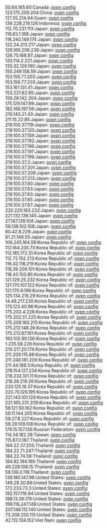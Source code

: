 50.64.165.60:Canada: [ovpn config](vpn/50_64_165_60.ovpn)  
123.175.209.204:China: [ovpn config](vpn/123_175_209_204.ovpn)  
121.55.214.94:Guam: [ovpn config](vpn/121_55_214_94.ovpn)  
139.228.219.126:Indonesia: [ovpn config](vpn/139_228_219_126.ovpn)  
112.70.231.113:Japan: [ovpn config](vpn/112_70_231_113.ovpn)  
116.83.1.188:Japan: [ovpn config](vpn/116_83_1_188.ovpn)  
118.240.149.174:Japan: [ovpn config](vpn/118_240_149_174.ovpn)  
122.24.213.217:Japan: [ovpn config](vpn/122_24_213_217.ovpn)  
126.169.206.239:Japan: [ovpn config](vpn/126_169_206_239.ovpn)  
126.75.168.97:Japan: [ovpn config](vpn/126_75_168_97.ovpn)  
133.114.2.221:Japan: [ovpn config](vpn/133_114_2_221.ovpn)  
133.32.129.190:Japan: [ovpn config](vpn/133_32_129_190.ovpn)  
150.249.156.59:Japan: [ovpn config](vpn/150_249_156_59.ovpn)  
153.156.77.203:Japan: [ovpn config](vpn/153_156_77_203.ovpn)  
153.156.77.203:Japan: [ovpn config](vpn/153_156_77_203.ovpn)  
153.161.131.41:Japan: [ovpn config](vpn/153_161_131_41.ovpn)  
153.221.62.85:Japan: [ovpn config](vpn/153_221_62_85.ovpn)  
159.28.142.204:Japan: [ovpn config](vpn/159_28_142_204.ovpn)  
175.129.147.89:Japan: [ovpn config](vpn/175_129_147_89.ovpn)  
182.166.197.56:Japan: [ovpn config](vpn/182_166_197_56.ovpn)  
210.143.21.43:Japan: [ovpn config](vpn/210_143_21_43.ovpn)  
211.15.22.85:Japan: [ovpn config](vpn/211_15_22_85.ovpn)  
219.100.37.119:Japan: [ovpn config](vpn/219_100_37_119.ovpn)  
219.100.37.120:Japan: [ovpn config](vpn/219_100_37_120.ovpn)  
219.100.37.159:Japan: [ovpn config](vpn/219_100_37_159.ovpn)  
219.100.37.192:Japan: [ovpn config](vpn/219_100_37_192.ovpn)  
219.100.37.196:Japan: [ovpn config](vpn/219_100_37_196.ovpn)  
219.100.37.197:Japan: [ovpn config](vpn/219_100_37_197.ovpn)  
219.100.37.199:Japan: [ovpn config](vpn/219_100_37_199.ovpn)  
219.100.37.2:Japan: [ovpn config](vpn/219_100_37_2.ovpn)  
219.100.37.201:Japan: [ovpn config](vpn/219_100_37_201.ovpn)  
219.100.37.209:Japan: [ovpn config](vpn/219_100_37_209.ovpn)  
219.100.37.213:Japan: [ovpn config](vpn/219_100_37_213.ovpn)  
219.100.37.60:Japan: [ovpn config](vpn/219_100_37_60.ovpn)  
219.100.37.63:Japan: [ovpn config](vpn/219_100_37_63.ovpn)  
219.100.37.83:Japan: [ovpn config](vpn/219_100_37_83.ovpn)  
219.100.37.85:Japan: [ovpn config](vpn/219_100_37_85.ovpn)  
219.100.37.87:Japan: [ovpn config](vpn/219_100_37_87.ovpn)  
220.220.163.232:Japan: [ovpn config](vpn/220_220_163_232.ovpn)  
221.132.136.145:Japan: [ovpn config](vpn/221_132_136_145.ovpn)  
27.147.126.104:Japan: [ovpn config](vpn/27_147_126_104.ovpn)  
59.138.102.168:Japan: [ovpn config](vpn/59_138_102_168.ovpn)  
60.42.8.229:Japan: [ovpn config](vpn/60_42_8_229.ovpn)  
61.21.149.55:Japan: [ovpn config](vpn/61_21_149_55.ovpn)  
106.245.164.58:Korea Republic of: [ovpn config](vpn/106_245_164_58.ovpn)  
112.164.235.73:Korea Republic of: [ovpn config](vpn/112_164_235_73.ovpn)  
112.185.172.31:Korea Republic of: [ovpn config](vpn/112_185_172_31.ovpn)  
112.72.152.213:Korea Republic of: [ovpn config](vpn/112_72_152_213.ovpn)  
116.42.118.219:Korea Republic of: [ovpn config](vpn/116_42_118_219.ovpn)  
118.39.209.101:Korea Republic of: [ovpn config](vpn/118_39_209_101.ovpn)  
118.42.100.85:Korea Republic of: [ovpn config](vpn/118_42_100_85.ovpn)  
121.129.25.232:Korea Republic of: [ovpn config](vpn/121_129_25_232.ovpn)  
121.170.107.122:Korea Republic of: [ovpn config](vpn/121_170_107_122.ovpn)  
121.170.9.198:Korea Republic of: [ovpn config](vpn/121_170_9_198.ovpn)  
125.134.216.29:Korea Republic of: [ovpn config](vpn/125_134_216_29.ovpn)  
14.48.217.230:Korea Republic of: [ovpn config](vpn/14_48_217_230.ovpn)  
175.123.40.96:Korea Republic of: [ovpn config](vpn/175_123_40_96.ovpn)  
175.202.4.228:Korea Republic of: [ovpn config](vpn/175_202_4_228.ovpn)  
175.202.51.225:Korea Republic of: [ovpn config](vpn/175_202_51_225.ovpn)  
175.209.183.215:Korea Republic of: [ovpn config](vpn/175_209_183_215.ovpn)  
175.212.148.26:Korea Republic of: [ovpn config](vpn/175_212_148_26.ovpn)  
175.213.67.191:Korea Republic of: [ovpn config](vpn/175_213_67_191.ovpn)  
183.105.99.136:Korea Republic of: [ovpn config](vpn/183_105_99_136.ovpn)  
1.235.59.226:Korea Republic of: [ovpn config](vpn/1_235_59_226.ovpn)  
210.217.20.174:Korea Republic of: [ovpn config](vpn/210_217_20_174.ovpn)  
211.209.115.88:Korea Republic of: [ovpn config](vpn/211_209_115_88.ovpn)  
211.248.181.209:Korea Republic of: [ovpn config](vpn/211_248_181_209.ovpn)  
211.44.188.3:Korea Republic of: [ovpn config](vpn/211_44_188_3.ovpn)  
218.154.127.234:Korea Republic of: [ovpn config](vpn/218_154_127_234.ovpn)  
218.232.101.11:Korea Republic of: [ovpn config](vpn/218_232_101_11.ovpn)  
218.38.219.26:Korea Republic of: [ovpn config](vpn/218_38_219_26.ovpn)  
220.125.18.37:Korea Republic of: [ovpn config](vpn/220_125_18_37.ovpn)  
220.70.126.195:Korea Republic of: [ovpn config](vpn/220_70_126_195.ovpn)  
221.143.101.129:Korea Republic of: [ovpn config](vpn/221_143_101_129.ovpn)  
221.165.231.209:Korea Republic of: [ovpn config](vpn/221_165_231_209.ovpn)  
58.121.50.162:Korea Republic of: [ovpn config](vpn/58_121_50_162.ovpn)  
59.11.144.205:Korea Republic of: [ovpn config](vpn/59_11_144_205.ovpn)  
59.27.8.227:Korea Republic of: [ovpn config](vpn/59_27_8_227.ovpn)  
59.29.109.108:Korea Republic of: [ovpn config](vpn/59_29_109_108.ovpn)  
176.15.157.136:Russian Federation: [ovpn config](vpn/176_15_157_136.ovpn)  
114.34.182.38:Taiwan: [ovpn config](vpn/114_34_182_38.ovpn)  
115.87.0.187:Thailand: [ovpn config](vpn/115_87_0_187.ovpn)  
184.22.37.205:Thailand: [ovpn config](vpn/184_22_37_205.ovpn)  
184.22.71.247:Thailand: [ovpn config](vpn/184_22_71_247.ovpn)  
184.22.74.58:Thailand: [ovpn config](vpn/184_22_74_58.ovpn)  
184.82.194.165:Thailand: [ovpn config](vpn/184_82_194_165.ovpn)  
49.228.106.15:Thailand: [ovpn config](vpn/49_228_106_15.ovpn)  
58.136.0.118:Thailand: [ovpn config](vpn/58_136_0_118.ovpn)  
139.180.147.96:United States: [ovpn config](vpn/139_180_147_96.ovpn)  
149.28.20.88:United States: [ovpn config](vpn/149_28_20_88.ovpn)  
173.233.73.3:United States: [ovpn config](vpn/173_233_73_3.ovpn)  
192.157.116.94:United States: [ovpn config](vpn/192_157_116_94.ovpn)  
198.13.36.179:United States: [ovpn config](vpn/198_13_36_179.ovpn)  
199.116.247.149:United States: [ovpn config](vpn/199_116_247_149.ovpn)  
207.148.112.140:United States: [ovpn config](vpn/207_148_112_140.ovpn)  
73.209.255.115:United States: [ovpn config](vpn/73_209_255_115.ovpn)  
42.112.134.152:Viet Nam: [ovpn config](vpn/42_112_134_152.ovpn)  
